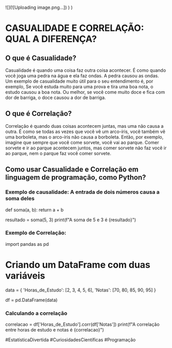 ![](![Uploading image.png…])
)
)
# CASUALIDADE E CORRELAÇÃO: ​QUAL A DIFERENÇA?

## O que é Casualidade?
Casualidade é quando uma coisa faz outra coisa acontecer. É como quando você joga uma pedra na água e ela faz ondas. A pedra causou as ondas.
Um exemplo de casualidade muito útil para o seu entendimento é, por exemplo, Se você estuda muito para uma prova e tira uma boa nota, o estudo causou a boa nota. Ou melhor, se você come muito doce e fica com dor de barriga, o doce causou a dor de barriga.

## O que é Correlação?
Correlação é quando duas coisas acontecem juntas, mas uma não causa a outra. É como se todas as vezes que você vê um arco-íris, você também vê uma borboleta, mas o arco-íris não causa a borboleta.
Então, por exemplo, imagine que sempre que você come sorvete, você vai ao parque. Comer sorvete e ir ao parque acontecem juntos, mas comer sorvete não faz você ir ao parque, nem o parque faz você comer sorvete.

## Como usar Casualidade e Correlação em linguagem de programação, como Python?
### Exemplo de causalidade: A entrada de dois números causa a soma deles
def soma(a, b):
    return a + b

resultado = soma(5, 3)
print(f"A soma de 5 e 3 é {resultado}")

### Exemplo de Correlação:
import pandas as pd

# Criando um DataFrame com duas variáveis
data = {
    'Horas_de_Estudo': [2, 3, 4, 5, 6],
    'Notas': [70, 80, 85, 90, 95]
}

df = pd.DataFrame(data)

### Calculando a correlação
correlacao = df['Horas_de_Estudo'].corr(df['Notas'])
print(f"A correlação entre horas de estudo e notas é {correlacao}")

#EstatísticaDivertida #CuriosidadesCientíficas #Programação
